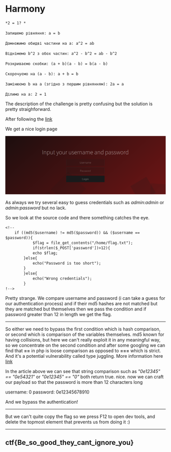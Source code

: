 # Harmony

```
*2 = 1? *

Запишемо рівняння: a = b

Домножимо обидві частини на a: a^2 = ab

Віднімемо b^2 з обох частин: a^2 - b^2 = ab - b^2

Розкриваємо скобки: (a + b)(a - b) = b(a - b)

Скорочуємо на (a - b): a + b = b

Замінюємо b на a (згідно з першим рівнянням): 2a = a

Ділимо на a: 2 = 1
```

The description of the challenge is pretty confusing but the solution is pretty straighforward.

After following the [link](https://harmony.ua30ctf.org/)

We get a nice login page

![Harmony](./images/harmony_login.png)

As always we try several easy to guess credentials such as _admin:admin_ or _admin:password_ but no lack.

So we look at the source code and there something catches the eye. 


```
<!--
	if ((md5($username) != md5($password)) && ($username == $password)){
			$flag = file_get_contents("/home/flag.txt");
			if(strlen($_POST['password'])>12){
			echo $flag;
		}else{
			echo("Password is too short");
		}
		}else{
			echo("Wrong credentials");
		}
!-->
```

Pretty strange. We compare username and password (i can take a guess for our authentication process) and if their md5 hashes are not matched but they are matched but themselves then we pass the condition and if password greater than 12 in length we get the flag. 

---

So either we need to bypass the first condition which is hash comparison, or second which is comparison of the variables themselves. md5 known for having collisions, but here we can't really exploit it in any meaningful way, so we concentrate on the second condition and after some googling we can find that __==__ in php is loose comparison as opposed to __===__ which is strict. And it's a potential vulnerability called type juggling. More information here [link](https://owasp.org/www-pdf-archive/PHPMagicTricks-TypeJuggling.pdf) 

In the article above we can see that string comparison such as _"0e12345" == "0e54321"_ or _"0e12345" == "0"_ both return true. nice. now we can craft our payload so that the password is more than 12 characters long

username: 0
password: 0e12345678910

And we bypass the authentication!

---

But we can't quite copy the flag so we press F12 to open dev tools, and delete the topmost element  that prevents us from doing it :)

---

## ctf{Be_so_good_they_cant_ignore_you}

